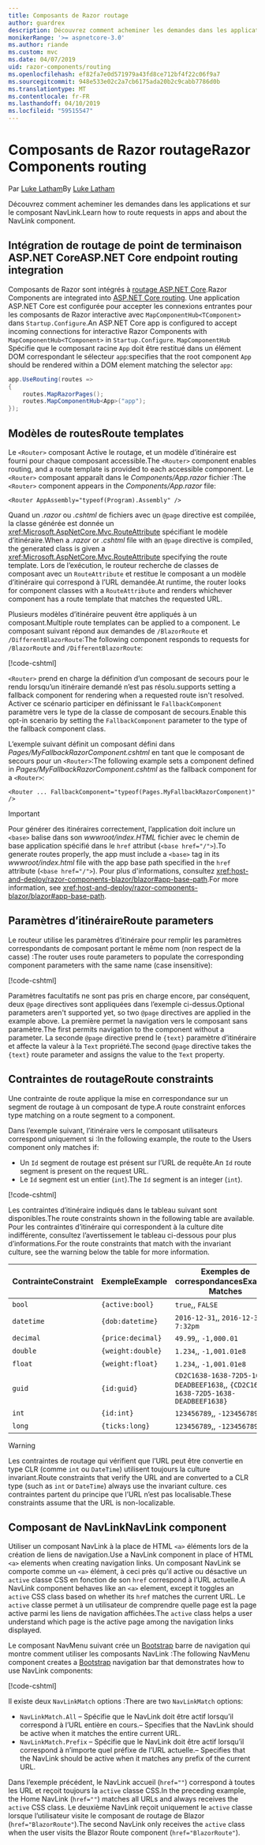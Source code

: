 ```yaml
---
title: Composants de Razor routage
author: guardrex
description: Découvrez comment acheminer les demandes dans les applications et sur le composant NavLink.
monikerRange: '>= aspnetcore-3.0'
ms.author: riande
ms.custom: mvc
ms.date: 04/07/2019
uid: razor-components/routing
ms.openlocfilehash: ef82fa7e0d571979a43fd8ce712bf4f22c06f9a7
ms.sourcegitcommit: 948e533e02c2a7cb6175ada20b2c9cabb7786d0b
ms.translationtype: MT
ms.contentlocale: fr-FR
ms.lasthandoff: 04/10/2019
ms.locfileid: "59515547"
---
```

# <a name="razor-components-routing"></a><span data-ttu-id="f7745-103">Composants de Razor routage</span><span class="sxs-lookup"><span data-stu-id="f7745-103">Razor Components routing</span></span>

<span data-ttu-id="f7745-104">Par [Luke Latham](https://github.com/guardrex)</span><span class="sxs-lookup"><span data-stu-id="f7745-104">By [Luke Latham](https://github.com/guardrex)</span></span>

<span data-ttu-id="f7745-105">Découvrez comment acheminer les demandes dans les applications et sur le composant NavLink.</span><span class="sxs-lookup"><span data-stu-id="f7745-105">Learn how to route requests in apps and about the NavLink component.</span></span>

## <a name="aspnet-core-endpoint-routing-integration"></a><span data-ttu-id="f7745-106">Intégration de routage de point de terminaison ASP.NET Core</span><span class="sxs-lookup"><span data-stu-id="f7745-106">ASP.NET Core endpoint routing integration</span></span>

<span data-ttu-id="f7745-107">Composants de Razor sont intégrés à [routage ASP.NET Core](xref:fundamentals/routing).</span><span class="sxs-lookup"><span data-stu-id="f7745-107">Razor Components are integrated into [ASP.NET Core routing](xref:fundamentals/routing).</span></span> <span data-ttu-id="f7745-108">Une application ASP.NET Core est configurée pour accepter les connexions entrantes pour les composants de Razor interactive avec `MapComponentHub<TComponent>` dans `Startup.Configure`.</span><span class="sxs-lookup"><span data-stu-id="f7745-108">An ASP.NET Core app is configured to accept incoming connections for interactive Razor Components with `MapComponentHub<TComponent>` in `Startup.Configure`.</span></span> `MapComponentHub` <span data-ttu-id="f7745-109">Spécifie que le composant racine `App` doit être restitué dans un élément DOM correspondant le sélecteur `app`:</span><span class="sxs-lookup"><span data-stu-id="f7745-109">specifies that the root component `App` should be rendered within a DOM element matching the selector `app`:</span></span>

```csharp
app.UseRouting(routes =>
{
    routes.MapRazorPages();
    routes.MapComponentHub<App>("app");
});
```

## <a name="route-templates"></a><span data-ttu-id="f7745-110">Modèles de routes</span><span class="sxs-lookup"><span data-stu-id="f7745-110">Route templates</span></span>

<span data-ttu-id="f7745-111">Le `<Router>` composant Active le routage, et un modèle d’itinéraire est fourni pour chaque composant accessible.</span><span class="sxs-lookup"><span data-stu-id="f7745-111">The `<Router>` component enables routing, and a route template is provided to each accessible component.</span></span> <span data-ttu-id="f7745-112">Le `<Router>` composant apparaît dans le *Components/App.razor* fichier :</span><span class="sxs-lookup"><span data-stu-id="f7745-112">The `<Router>` component appears in the *Components/App.razor* file:</span></span>

```cshtml
<Router AppAssembly="typeof(Program).Assembly" />
```

<span data-ttu-id="f7745-113">Quand un *.razor* ou *.cshtml* de fichiers avec un `@page` directive est compilée, la classe générée est donnée un <xref:Microsoft.AspNetCore.Mvc.RouteAttribute> spécifiant le modèle d’itinéraire.</span><span class="sxs-lookup"><span data-stu-id="f7745-113">When a *.razor* or *.cshtml* file with an `@page` directive is compiled, the generated class is given a <xref:Microsoft.AspNetCore.Mvc.RouteAttribute> specifying the route template.</span></span> <span data-ttu-id="f7745-114">Lors de l’exécution, le routeur recherche de classes de composant avec un `RouteAttribute` et restitue le composant a un modèle d’itinéraire qui correspond à l’URL demandée.</span><span class="sxs-lookup"><span data-stu-id="f7745-114">At runtime, the router looks for component classes with a `RouteAttribute` and renders whichever component has a route template that matches the requested URL.</span></span>

<span data-ttu-id="f7745-115">Plusieurs modèles d’itinéraire peuvent être appliqués à un composant.</span><span class="sxs-lookup"><span data-stu-id="f7745-115">Multiple route templates can be applied to a component.</span></span> <span data-ttu-id="f7745-116">Le composant suivant répond aux demandes de `/BlazorRoute` et `/DifferentBlazorRoute`:</span><span class="sxs-lookup"><span data-stu-id="f7745-116">The following component responds to requests for `/BlazorRoute` and `/DifferentBlazorRoute`:</span></span>

[!code-cshtml[](common/samples/3.x/BlazorSample/Pages/BlazorRoute.cshtml?name=snippet_BlazorRoute)]

`<Router>` <span data-ttu-id="f7745-117">prend en charge la définition d’un composant de secours pour le rendu lorsqu’un itinéraire demandé n’est pas résolu.</span><span class="sxs-lookup"><span data-stu-id="f7745-117">supports setting a fallback component for rendering when a requested route isn't resolved.</span></span> <span data-ttu-id="f7745-118">Activer ce scénario participer en définissant le `FallbackComponent` paramètre vers le type de la classe de composant de secours.</span><span class="sxs-lookup"><span data-stu-id="f7745-118">Enable this opt-in scenario by setting the `FallbackComponent` parameter to the type of the fallback component class.</span></span>

<span data-ttu-id="f7745-119">L’exemple suivant définit un composant défini dans *Pages/MyFallbackRazorComponent.cshtml* en tant que le composant de secours pour un `<Router>`:</span><span class="sxs-lookup"><span data-stu-id="f7745-119">The following example sets a component defined in *Pages/MyFallbackRazorComponent.cshtml* as the fallback component for a `<Router>`:</span></span>

```cshtml
<Router ... FallbackComponent="typeof(Pages.MyFallbackRazorComponent)" />
```

> [!IMPORTANT]
> <span data-ttu-id="f7745-120">Pour générer des itinéraires correctement, l’application doit inclure un `<base>` balise dans son *wwwroot/index.HTML* fichier avec le chemin de base application spécifié dans le `href` attribut (`<base href="/">`).</span><span class="sxs-lookup"><span data-stu-id="f7745-120">To generate routes properly, the app must include a `<base>` tag in its *wwwroot/index.html* file with the app base path specified in the `href` attribute (`<base href="/">`).</span></span> <span data-ttu-id="f7745-121">Pour plus d'informations, consultez <xref:host-and-deploy/razor-components-blazor/blazor#app-base-path>.</span><span class="sxs-lookup"><span data-stu-id="f7745-121">For more information, see <xref:host-and-deploy/razor-components-blazor/blazor#app-base-path>.</span></span>

## <a name="route-parameters"></a><span data-ttu-id="f7745-122">Paramètres d’itinéraire</span><span class="sxs-lookup"><span data-stu-id="f7745-122">Route parameters</span></span>

<span data-ttu-id="f7745-123">Le routeur utilise les paramètres d’itinéraire pour remplir les paramètres correspondants de composant portant le même nom (non respect de la casse) :</span><span class="sxs-lookup"><span data-stu-id="f7745-123">The router uses route parameters to populate the corresponding component parameters with the same name (case insensitive):</span></span>

[!code-cshtml[](common/samples/3.x/BlazorSample/Pages/RouteParameter.cshtml?name=snippet_RouteParameter&highlight=2,7-8)]

<span data-ttu-id="f7745-124">Paramètres facultatifs ne sont pas pris en charge encore, par conséquent, deux `@page` directives sont appliquées dans l’exemple ci-dessus.</span><span class="sxs-lookup"><span data-stu-id="f7745-124">Optional parameters aren't supported yet, so two `@page` directives are applied in the example above.</span></span> <span data-ttu-id="f7745-125">La première permet la navigation vers le composant sans paramètre.</span><span class="sxs-lookup"><span data-stu-id="f7745-125">The first permits navigation to the component without a parameter.</span></span> <span data-ttu-id="f7745-126">La seconde `@page` directive prend le `{text}` paramètre d’itinéraire et affecte la valeur à la `Text` propriété.</span><span class="sxs-lookup"><span data-stu-id="f7745-126">The second `@page` directive takes the `{text}` route parameter and assigns the value to the `Text` property.</span></span>

## <a name="route-constraints"></a><span data-ttu-id="f7745-127">Contraintes de routage</span><span class="sxs-lookup"><span data-stu-id="f7745-127">Route constraints</span></span>

<span data-ttu-id="f7745-128">Une contrainte de route applique la mise en correspondance sur un segment de routage à un composant de type.</span><span class="sxs-lookup"><span data-stu-id="f7745-128">A route constraint enforces type matching on a route segment to a component.</span></span>

<span data-ttu-id="f7745-129">Dans l’exemple suivant, l’itinéraire vers le composant utilisateurs correspond uniquement si :</span><span class="sxs-lookup"><span data-stu-id="f7745-129">In the following example, the route to the Users component only matches if:</span></span>

* <span data-ttu-id="f7745-130">Un `Id` segment de routage est présent sur l’URL de requête.</span><span class="sxs-lookup"><span data-stu-id="f7745-130">An `Id` route segment is present on the request URL.</span></span>
* <span data-ttu-id="f7745-131">Le `Id` segment est un entier (`int`).</span><span class="sxs-lookup"><span data-stu-id="f7745-131">The `Id` segment is an integer (`int`).</span></span>

[!code-cshtml[](routing/samples_snapshot/3.x/Constraint.cshtml?highlight=1)]

<span data-ttu-id="f7745-132">Les contraintes d’itinéraire indiqués dans le tableau suivant sont disponibles.</span><span class="sxs-lookup"><span data-stu-id="f7745-132">The route constraints shown in the following table are available.</span></span> <span data-ttu-id="f7745-133">Pour les contraintes d’itinéraire qui correspondent à la culture dite indifférente, consultez l’avertissement le tableau ci-dessous pour plus d’informations.</span><span class="sxs-lookup"><span data-stu-id="f7745-133">For the route constraints that match with the invariant culture, see the warning below the table for more information.</span></span>

| <span data-ttu-id="f7745-134">Contrainte</span><span class="sxs-lookup"><span data-stu-id="f7745-134">Constraint</span></span> | <span data-ttu-id="f7745-135">Exemple</span><span class="sxs-lookup"><span data-stu-id="f7745-135">Example</span></span>           | <span data-ttu-id="f7745-136">Exemples de correspondances</span><span class="sxs-lookup"><span data-stu-id="f7745-136">Example Matches</span></span>                                                                  | <span data-ttu-id="f7745-137">Invariant</span><span class="sxs-lookup"><span data-stu-id="f7745-137">Invariant</span></span><br><span data-ttu-id="f7745-138">culture</span><span class="sxs-lookup"><span data-stu-id="f7745-138">culture</span></span><br><span data-ttu-id="f7745-139">correspondance</span><span class="sxs-lookup"><span data-stu-id="f7745-139">matching</span></span> |
| ---------- | ----------------- | -------------------------------------------------------------------------------- | :------------------------------: |
| `bool`     | `{active:bool}`   | `true`<span data-ttu-id="f7745-140">,</span><span class="sxs-lookup"><span data-stu-id="f7745-140">,</span></span> `FALSE`                                                                  | <span data-ttu-id="f7745-141">Non</span><span class="sxs-lookup"><span data-stu-id="f7745-141">No</span></span>                               |
| `datetime` | `{dob:datetime}`  | `2016-12-31`<span data-ttu-id="f7745-142">,</span><span class="sxs-lookup"><span data-stu-id="f7745-142">,</span></span> `2016-12-31 7:32pm`                                                | <span data-ttu-id="f7745-143">Oui</span><span class="sxs-lookup"><span data-stu-id="f7745-143">Yes</span></span>                              |
| `decimal`  | `{price:decimal}` | `49.99`<span data-ttu-id="f7745-144">,</span><span class="sxs-lookup"><span data-stu-id="f7745-144">,</span></span> `-1,000.01`                                                             | <span data-ttu-id="f7745-145">Oui</span><span class="sxs-lookup"><span data-stu-id="f7745-145">Yes</span></span>                              |
| `double`   | `{weight:double}` | `1.234`<span data-ttu-id="f7745-146">,</span><span class="sxs-lookup"><span data-stu-id="f7745-146">,</span></span> `-1,001.01e8`                                                           | <span data-ttu-id="f7745-147">Oui</span><span class="sxs-lookup"><span data-stu-id="f7745-147">Yes</span></span>                              |
| `float`    | `{weight:float}`  | `1.234`<span data-ttu-id="f7745-148">,</span><span class="sxs-lookup"><span data-stu-id="f7745-148">,</span></span> `-1,001.01e8`                                                           | <span data-ttu-id="f7745-149">Oui</span><span class="sxs-lookup"><span data-stu-id="f7745-149">Yes</span></span>                              |
| `guid`     | `{id:guid}`       | `CD2C1638-1638-72D5-1638-DEADBEEF1638`<span data-ttu-id="f7745-150">,</span><span class="sxs-lookup"><span data-stu-id="f7745-150">,</span></span> `{CD2C1638-1638-72D5-1638-DEADBEEF1638}` | <span data-ttu-id="f7745-151">Non</span><span class="sxs-lookup"><span data-stu-id="f7745-151">No</span></span>                               |
| `int`      | `{id:int}`        | `123456789`<span data-ttu-id="f7745-152">,</span><span class="sxs-lookup"><span data-stu-id="f7745-152">,</span></span> `-123456789`                                                        | <span data-ttu-id="f7745-153">Oui</span><span class="sxs-lookup"><span data-stu-id="f7745-153">Yes</span></span>                              |
| `long`     | `{ticks:long}`    | `123456789`<span data-ttu-id="f7745-154">,</span><span class="sxs-lookup"><span data-stu-id="f7745-154">,</span></span> `-123456789`                                                        | <span data-ttu-id="f7745-155">Oui</span><span class="sxs-lookup"><span data-stu-id="f7745-155">Yes</span></span>                              |

> [!WARNING]
> <span data-ttu-id="f7745-156">Les contraintes de routage qui vérifient que l’URL peut être convertie en type CLR (comme `int` ou `DateTime`) utilisent toujours la culture invariant.</span><span class="sxs-lookup"><span data-stu-id="f7745-156">Route constraints that verify the URL and are converted to a CLR type (such as `int` or `DateTime`) always use the invariant culture.</span></span> <span data-ttu-id="f7745-157">ces contraintes partent du principe que l’URL n’est pas localisable.</span><span class="sxs-lookup"><span data-stu-id="f7745-157">These constraints assume that the URL is non-localizable.</span></span>

## <a name="navlink-component"></a><span data-ttu-id="f7745-158">Composant de NavLink</span><span class="sxs-lookup"><span data-stu-id="f7745-158">NavLink component</span></span>

<span data-ttu-id="f7745-159">Utiliser un composant NavLink à la place de HTML `<a>` éléments lors de la création de liens de navigation.</span><span class="sxs-lookup"><span data-stu-id="f7745-159">Use a NavLink component in place of HTML `<a>` elements when creating navigation links.</span></span> <span data-ttu-id="f7745-160">Un composant NavLink se comporte comme un `<a>` élément, à ceci près qu’il active ou désactive un `active` classe CSS en fonction de son `href` correspond à l’URL actuelle.</span><span class="sxs-lookup"><span data-stu-id="f7745-160">A NavLink component behaves like an `<a>` element, except it toggles an `active` CSS class based on whether its `href` matches the current URL.</span></span> <span data-ttu-id="f7745-161">Le `active` classe permet à un utilisateur de comprendre quelle page est la page active parmi les liens de navigation affichées.</span><span class="sxs-lookup"><span data-stu-id="f7745-161">The `active` class helps a user understand which page is the active page among the navigation links displayed.</span></span>

<span data-ttu-id="f7745-162">Le composant NavMenu suivant crée un [Bootstrap](https://getbootstrap.com/docs/) barre de navigation qui montre comment utiliser les composants NavLink :</span><span class="sxs-lookup"><span data-stu-id="f7745-162">The following NavMenu component creates a [Bootstrap](https://getbootstrap.com/docs/) navigation bar that demonstrates how to use NavLink components:</span></span>

[!code-cshtml[](common/samples/3.x/BlazorSample/Shared/NavMenu.cshtml?name=snippet_NavLinks&highlight=4-6,9-11)]

<span data-ttu-id="f7745-163">Il existe deux `NavLinkMatch` options :</span><span class="sxs-lookup"><span data-stu-id="f7745-163">There are two `NavLinkMatch` options:</span></span>

* `NavLinkMatch.All` <span data-ttu-id="f7745-164">&ndash; Spécifie que le NavLink doit être actif lorsqu’il correspond à l’URL entière en cours.</span><span class="sxs-lookup"><span data-stu-id="f7745-164">&ndash; Specifies that the NavLink should be active when it matches the entire current URL.</span></span>
* `NavLinkMatch.Prefix` <span data-ttu-id="f7745-165">&ndash; Spécifie que le NavLink doit être actif lorsqu’il correspond à n’importe quel préfixe de l’URL actuelle.</span><span class="sxs-lookup"><span data-stu-id="f7745-165">&ndash; Specifies that the NavLink should be active when it matches any prefix of the current URL.</span></span>

<span data-ttu-id="f7745-166">Dans l’exemple précédent, le NavLink accueil (`href=""`) correspond à toutes les URL et reçoit toujours la `active` classe CSS.</span><span class="sxs-lookup"><span data-stu-id="f7745-166">In the preceding example, the Home NavLink (`href=""`) matches all URLs and always receives the `active` CSS class.</span></span> <span data-ttu-id="f7745-167">Le deuxième NavLink reçoit uniquement le `active` classe lorsque l’utilisateur visite le composant de routage de Blazor (`href="BlazorRoute"`).</span><span class="sxs-lookup"><span data-stu-id="f7745-167">The second NavLink only receives the `active` class when the user visits the Blazor Route component (`href="BlazorRoute"`).</span></span>
